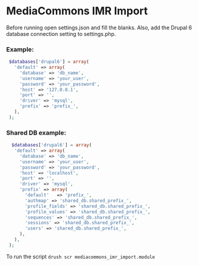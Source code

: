MediaCommons IMR Import
============

Before running open settings.json and fill the blanks. Also, add the Drupal 6 database connection setting 
to settings.php.

### Example:

 ```php
  $databases['drupal6'] = array(
    'default' => array(
      'database' => 'db_name',
      'username' => 'your_user',
      'password' => 'your_password',
      'host' => '127.0.0.1',
      'port' => '',
      'driver' => 'mysql',
      'prefix' => 'prefix_',
    ),
  );
```

### Shared DB example: 

```php
  $databases['drupal6'] = array(
   'default' => array(
     'database' => 'db_name',
     'username' => 'your_user',
     'password' => 'your_password',
     'host' => 'localhost',
     'port' => '',
     'driver' => 'mysql',
     'prefix' => array(
       'default'   => 'prefix_',
       'authmap' => 'shared_db.shared_prefix_',
       'profile_fields' => 'shared_db.shared_prefix_',
       'profile_values' => 'shared_db.shared_prefix_',
       'sequences' => 'shared_db.shared_prefix_',
       'sessions' => 'shared_db.shared_prefix_',
       'users' => 'shared_db.shared_prefix_',
     ),
   ),
 );
```

To run the script `drush scr mediacommons_imr_import.module`

